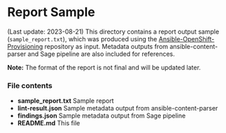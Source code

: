 # Report Sample

(Last update: 2023-08-21) This directory contains a report output sample (`sample_report.txt`),
which was produced using the [Ansible-OpenShift-Provisioning](https://github.com/IBM/Ansible-OpenShift-Provisioning)
repository as input. Metadata outputs from ansible-content-parser and Sage pipeline are also included
for references.

**Note:** The format of the report is not final and will be
updated later.

### File contents

- **sample_report.txt** Sample report
- **lint-result.json** Sample metadata output from ansible-content-parser
- **findings.json** Sample metadata output from Sage pipeline
- **README.md** This file
